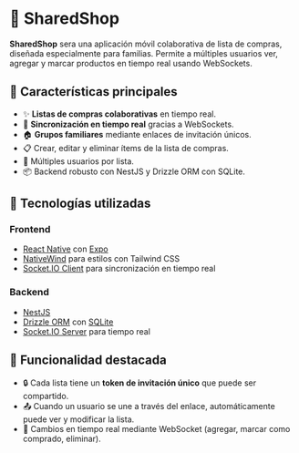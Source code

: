 # 🛒 SharedShop

**SharedShop** sera una aplicación móvil colaborativa de lista de compras, diseñada especialmente para familias. Permite a múltiples usuarios ver, agregar y marcar productos en tiempo real usando WebSockets.

## 📱 Características principales

- ✨ **Listas de compras colaborativas** en tiempo real.
- 📡 **Sincronización en tiempo real** gracias a WebSockets.
- 🏠 **Grupos familiares** mediante enlaces de invitación únicos.
- 📋 Crear, editar y eliminar ítems de la lista de compras.
- 👥 Múltiples usuarios por lista.
- 📦 Backend robusto con NestJS y Drizzle ORM con SQLite.

## 🚀 Tecnologías utilizadas

### Frontend

- [React Native](https://reactnative.dev) con [Expo](https://expo.dev/)
- [NativeWind](https://www.nativewind.dev/) para estilos con Tailwind CSS
- [Socket.IO Client](https://socket.io/) para sincronización en tiempo real

### Backend

- [NestJS](https://nestjs.com/)
- [Drizzle ORM](https://orm.drizzle.team/) con [SQLite](https://www.sqlite.org/index.html)
- [Socket.IO Server](https://socket.io/) para tiempo real

## 🔗 Funcionalidad destacada

- 🔒 Cada lista tiene un **token de invitación único** que puede ser compartido.
- 📤 Cuando un usuario se une a través del enlace, automáticamente puede ver y modificar la lista.
- 🔄 Cambios en tiempo real mediante WebSocket (agregar, marcar como comprado, eliminar).
